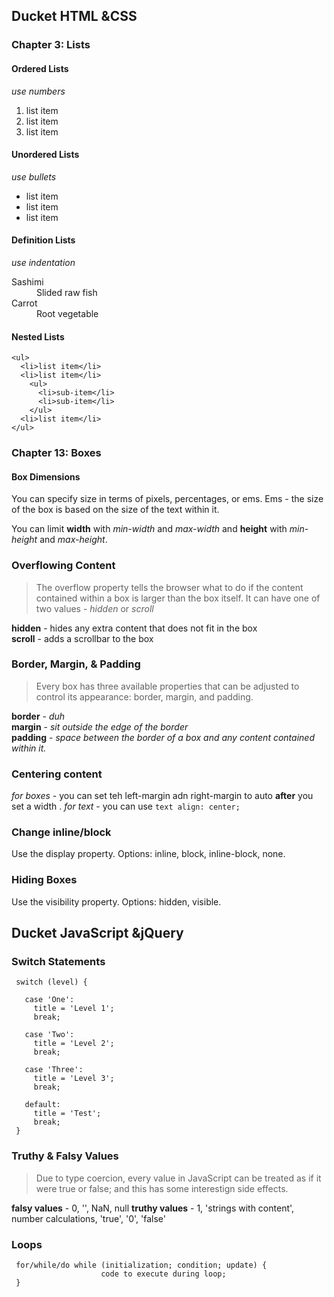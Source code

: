 ## Ducket HTML &CSS
### Chapter 3: Lists
#### Ordered Lists
*use numbers*
    <ol>
      <li>list item</li>
      <li>list item</li>
      <li>list item</li>
    </ol>

#### Unordered Lists
*use bullets*
    <ul>
      <li>list item</li>
      <li>list item</li>
      <li>list item</li>
    </ul>
   
#### Definition Lists
*use indentation*
    <dl>
      <dt>Sashimi</dt>
      <dd>Slided raw fish</dd>
      <dt>Carrot</dt>
      <dd>Root vegetable</dd>
    </dl>
    
#### Nested Lists
    <ul>
      <li>list item</li>
      <li>list item</li>
        <ul>
          <li>sub-item</li>
          <li>sub-item</li>
        </ul>  
      <li>list item</li>
    </ul>
      
### Chapter 13: Boxes
#### Box Dimensions
You can specify size in terms of pixels, percentages, or ems.  Ems - the size of the box is based on the size of the text within it.   

You can limit **width** with *min-width* and *max-width* and **height** with *min-height* and *max-height*.   

### Overflowing Content
> The overflow property tells the browser what to do if the content contained within a box is larger than the box itself.  It can have one of two values - *hidden* or *scroll*   

**hidden** - hides any extra content that does not fit in the box   
**scroll** - adds a scrollbar to the box   

### Border, Margin, & Padding
> Every box has three available properties that can be adjusted to control its appearance: border, margin, and padding.  

**border** - *duh*  
**margin** - *sit outside the edge of the border*  
**padding** - *space between the border of a box and any content contained within it.*   

### Centering content
*for boxes* - you can set teh left-margin adn right-margin to auto **after** you set a width  . 
*for text* - you can use `text align: center;`

### Change inline/block
Use the display property.  Options: inline, block, inline-block, none.  

### Hiding Boxes
Use the visibility property.  Options: hidden, visible.  

## Ducket JavaScript &jQuery
### Switch Statements

     switch (level) {
     
       case 'One':
         title = 'Level 1';
         break;
         
       case 'Two':
         title = 'Level 2';
         break;
         
       case 'Three':
         title = 'Level 3';
         break;
         
       default:
         title = 'Test';
         break;
     }

### Truthy & Falsy Values
> Due to type coercion, every value in JavaScript can be treated as if it were true or false; and this has some interestign side effects.  

**falsy values** - 0, '', NaN, null
**truthy values** - 1, 'strings with content', number calculations, 'true', '0', 'false'

### Loops

     for/while/do while (initialization; condition; update) {
                        code to execute during loop;
     }
